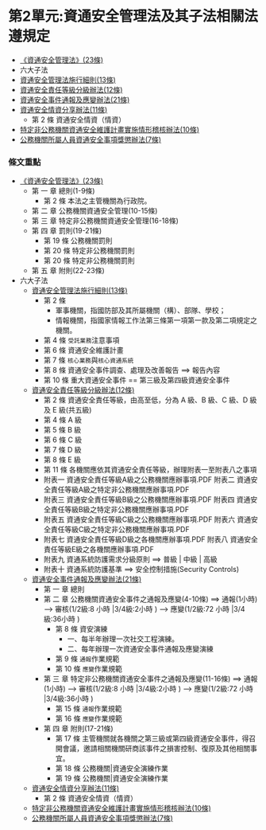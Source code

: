 # 第2單元:資通安全管理法及其子法相關法遵規定
- [《資通安全管理法》(23條)](https://law.moj.gov.tw/LawClass/LawAll.aspx?pcode=A0030297)
- 六大子法
 - [資通安全管理法施行細則(13條)](https://law.moj.gov.tw/LawClass/LawAll.aspx?pcode=A0030303)
 - [資通安全責任等級分級辦法(12條)](https://law.moj.gov.tw/LawClass/LawAll.aspx?pcode=A0030304)
 - [資通安全事件通報及應變辦法(21條)](https://law.moj.gov.tw/LawClass/LawAll.aspx?pcode=A0030305)
 - [資通安全情資分享辦法(11條)](https://law.moj.gov.tw/LawClass/LawAll.aspx?pcode=A0030307)
    - 第 2 條 資通安全情資（情資） 
  - [特定非公務機關資通安全維護計畫實施情形稽核辦法(10條)](https://law.moj.gov.tw/LawClass/LawAll.aspx?pcode=A0030306)
  - [公務機關所屬人員資通安全事項獎懲辦法(7條)](https://law.moj.gov.tw/LawClass/LawAll.aspx?pcode=A0030308) 

### 條文重點
- [《資通安全管理法》(23條)](https://law.moj.gov.tw/LawClass/LawAll.aspx?pcode=A0030297)
  - 第 一 章 總則(1-9條)
    - 第 2 條 本法之主管機關為行政院。
  - 第 二 章 公務機關資通安全管理(10-15條)
  - 第 三 章 特定非公務機關資通安全管理(16-18條)
  - 第 四 章 罰則(19-21條)
    - 第 19 條 公務機關罰則
    - 第 20 條 特定非公務機關罰則
    - 第 20 條 特定非公務機關罰則
  - 第 五 章 附則(22-23條)
- 六大子法
  - [資通安全管理法施行細則(13條)](https://law.moj.gov.tw/LawClass/LawAll.aspx?pcode=A0030303)
    - 第 2 條
      - 軍事機關，指國防部及其所屬機關（構）、部隊、學校；
      - 情報機關，指國家情報工作法第三條第一項第一款及第二項規定之機關。 
    - 第 4 條 `受託業務`注意事項
    - 第 6 條 資通安全維護計畫
    - 第 7 條 `核心業務`與`核心資通系統`
    - 第 8 條 資通安全事件調查、處理及改善報告 ==> 報告內容
    - 第 10 條 重大資通安全事件 == 第三級及第四級資通安全事件
  - [資通安全責任等級分級辦法(12條)](https://law.moj.gov.tw/LawClass/LawAll.aspx?pcode=A0030304)
    - 第 2 條 資通安全責任等級，由高至低，分為 A 級、B 級、C 級、D 級及 E 級(共五級)
    - 第 4 條 A 級
    - 第 5 條 B 級
    - 第 6 條 C 級
    - 第 7 條 D 級
    - 第 8 條 E 級
    - 第 11 條 各機關應依其資通安全責任等級，辦理附表一至附表八之事項
    - 附表一 資通安全責任等級A級之公務機關應辦事項.PDF  附表二 資通安全責任等級A級之特定非公務機關應辦事項.PDF
    - 附表三 資通安全責任等級B級之公務機關應辦事項.PDF  附表四 資通安全責任等級B級之特定非公務機關應辦事項.PDF
    - 附表五 資通安全責任等級C級之公務機關應辦事項.PDF  附表六 資通安全責任等級C級之特定非公務機關應辦事項.PDF
    - 附表七 資通安全責任等級D級之各機關應辦事項.PDF   附表八 資通安全責任等級E級之各機關應辦事項.PDF
    - 附表九 資通系統防護需求分級原則 ==> 普級 |  中級 | 高級
    - 附表十 資通系統防護基準 ==> 安全控制措施(Security Controls)
  - [資通安全事件通報及應變辦法(21條)](https://law.moj.gov.tw/LawClass/LawAll.aspx?pcode=A0030305)
    - 第 一 章 總則
    - 第 二 章 公務機關資通安全事件之通報及應變(4-10條)    ==> 通報(1小時) --> 審核(1/2級:8 小時 |3/4級:2小時 ) --> 應變(1/2級:72 小時 |3/4級:36小時 )
      - 第 8 條 資安演練
        - 一、每半年辦理一次社交工程演練。
        - 二、每年辦理一次資通安全事件通報及應變演練 
      - 第 9 條 `通報`作業規範
      - 第 10 條 `應變`作業規範
    - 第 三 章 特定非公務機關資通安全事件之通報及應變(11-16條) ==> 通報(1小時) --> 審核(1/2級:8 小時 |3/4級:2小時 ) --> 應變(1/2級:72 小時 |3/4級:36小時 )
      - 第 15 條 `通報`作業規範
      - 第 16 條 `應變`作業規範 
    - 第 四 章 附則(17-21條)
      - 第 17 條 主管機關就各機關之第三級或第四級資通安全事件，得召開會議，邀請相關機關研商該事件之損害控制、復原及其他相關事宜。
      - 第 18 條  公務機關|資通安全演練作業
      - 第 19 條  公務機關|資通安全演練作業
  - [資通安全情資分享辦法(11條)](https://law.moj.gov.tw/LawClass/LawAll.aspx?pcode=A0030307)
    - 第 2 條 資通安全情資（情資） 
  - [特定非公務機關資通安全維護計畫實施情形稽核辦法(10條)](https://law.moj.gov.tw/LawClass/LawAll.aspx?pcode=A0030306)
  - [公務機關所屬人員資通安全事項獎懲辦法(7條)](https://law.moj.gov.tw/LawClass/LawAll.aspx?pcode=A0030308) 
